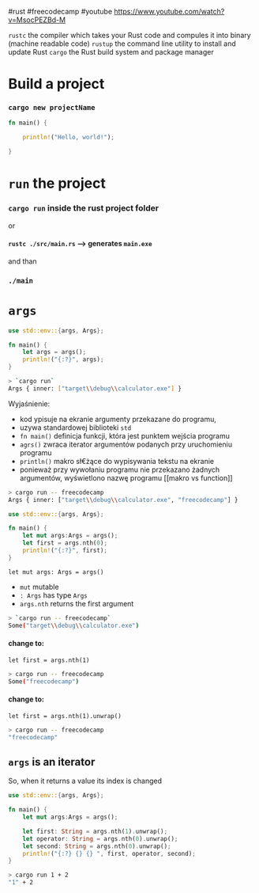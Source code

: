 #rust #freecodecamp #youtube 
https://www.youtube.com/watch?v=MsocPEZBd-M


`rustc` the compiler which takes your Rust code and compules it into binary (machine readable code)
`rustup` the command line utility to install and update Rust
`cargo` the Rust build system and package manager


# Build a project
### `cargo new projectName`

```rust
fn main() {

    println!("Hello, world!");

}
```

# `run` the project
### `cargo run` inside the rust project folder

or

#### `rustc ./src/main.rs`  --> generates `main.exe` 
and than 
### `./main`

# `args`

```rust
use std::env::{args, Args};

fn main() {
    let args = args();
    println!("{:?}", args);
}
```


```bash
> `cargo run` 
Args { inner: ["target\\debug\\calculator.exe"] }

```

Wyjaśnienie:
- kod ypisuje na ekranie argumenty przekazane do programu,
- uzywa standardowej biblioteki `std`
- `fn main()`  definicja funkcji, która jest punktem wejścia programu
- `agrs()` zwraca iterator argumentów podanych przy uruchomieniu programu
- `println()` makro sł€żące do wypisywania tekstu na ekranie
- ponieważ przy wywołaniu programu nie przekazano żadnych argumentów, wyświetlono nazwę programu
[[makro vs function]]

```bash
> cargo run -- freecodecamp
Args { inner: ["target\\debug\\calculator.exe", "freecodecamp"] }
```


```rust
use std::env::{args, Args};

fn main() {
    let mut args:Args = args();
    let first = args.nth(0);
    println!("{:?}", first);
}
```

`let mut args: Args = args()` 
- `mut` mutable
- `: Args` has type `Args`
- `args.nth` returns the first argument 

```bash
> `cargo run -- freecodecamp` 
Some("target\\debug\\calculator.exe")
```

#### change to:
`let first = args.nth(1)`
```bash
> cargo run -- freecodecamp
Some("freecodecamp")
```

#### change to:
`let first = args.nth(1).unwrap()`
```bash
> cargo run -- freecodecamp
"freecodecamp"
```


## `args` is an iterator
So, when it returns a value its index is changed
```rust
use std::env::{args, Args};  

fn main() {
    let mut args:Args = args();

    let first: String = args.nth(1).unwrap();
    let operator: String = args.nth(0).unwrap();
    let second: String = args.nth(0).unwrap();
    println!("{:?} {} {} ", first, operator, second);
}
```

```bash
> cargo run 1 + 2
"1" + 2 
```



